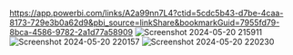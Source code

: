 https://app.powerbi.com/links/A2a99nn7L4?ctid=5cdc5b43-d7be-4caa-8173-729e3b0a62d9&pbi_source=linkShare&bookmarkGuid=7955fd79-8bca-4586-9782-2a1d77a58909
![Screenshot 2024-05-20 215911](https://github.com/GaneshkrishnaL/Splitwise_PowerBI_Dashboard/assets/92093823/61a6ad5c-cc9a-4fd1-81f1-345184d4c3d0)
![Screenshot 2024-05-20 220157](https://github.com/GaneshkrishnaL/Splitwise_PowerBI_Dashboard/assets/92093823/31323b23-2dd3-4423-ab1d-e353f486f4c7)
![Screenshot 2024-05-20 220230](https://github.com/GaneshkrishnaL/Splitwise_PowerBI_Dashboard/assets/92093823/ce464cda-abd0-441d-bf2c-86ac4c04a87a)
